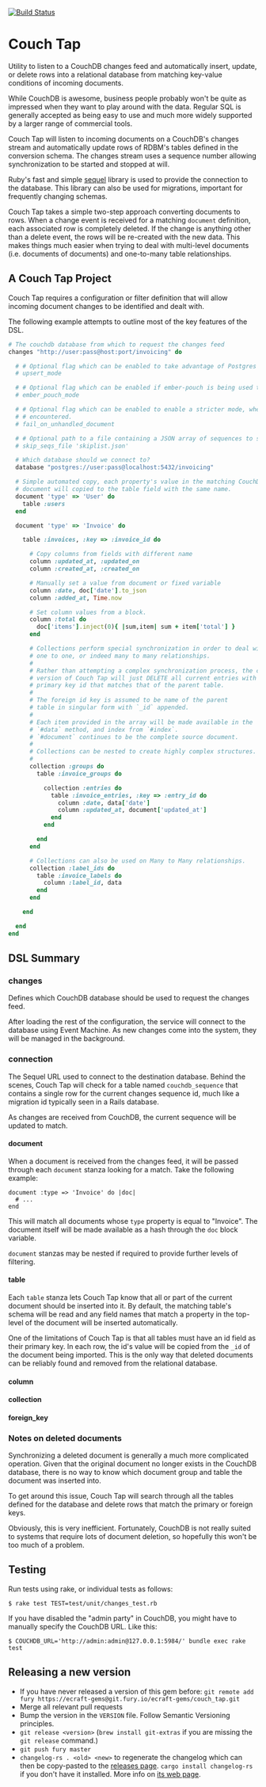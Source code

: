[![Build Status](https://travis-ci.org/ecraft/couch_tap.svg?branch=master)](https://travis-ci.org/ecraft/couch_tap)

# Couch Tap

Utility to listen to a CouchDB changes feed and automatically insert, update,
or delete rows into a relational database from matching key-value conditions of incoming documents.

While CouchDB is awesome, business people probably won't be
quite as impressed when they want to play around with the data. Regular SQL
is generally accepted as being easy to use and much more widely supported by a larger
range of commercial tools.

Couch Tap will listen to incoming documents on a CouchDB's changes
stream and automatically update rows of RDBM's tables defined in the
conversion schema. The changes stream uses a sequence number allowing
synchronization to be started and stopped at will.

Ruby's fast and simple [sequel](http://sequel.jeremyevans.net/) library is used to provide the connection to the
database. This library can also be used for migrations, important for frequently changing schemas.

Couch Tap takes a simple two-step approach converting documents to rows. When a change event is received
for a matching `document` definition, each associated row is completely deleted. If the change
is anything other than a delete event, the rows will be re-created with the new data.
This makes things much easier when trying to deal with multi-level documents (i.e. documents of documents)
and one-to-many table relationships.


## A Couch Tap Project

Couch Tap requires a configuration or filter definition that will allow incoming
document changes to be identified and dealt with.

The following example attempts to outline most of the key features of the DSL.

```ruby
# The couchdb database from which to request the changes feed
changes "http://user:pass@host:port/invoicing" do

  # # Optional flag which can be enabled to take advantage of Postgres 9.5's support for INSERT CONFLICT, e.g. upserts.
  # upsert_mode

  # # Optional flag which can be enabled if ember-pouch is being used to populate the CouchDB database.
  # ember_pouch_mode

  # # Optional flag which can be enabled to enable a stricter mode, where processing will abort if an unhandled document is
  # # encountered.
  # fail_on_unhandled_document

  # # Optional path to a file containing a JSON array of sequences to skip.
  # skip_seqs_file 'skiplist.json'

  # Which database should we connect to?
  database "postgres://user:pass@localhost:5432/invoicing"

  # Simple automated copy, each property's value in the matching CouchDB
  # document will copied to the table field with the same name.
  document 'type' => 'User' do
    table :users
  end

  document 'type' => 'Invoice' do

    table :invoices, :key => :invoice_id do

      # Copy columns from fields with different name
      column :updated_at, :updated_on
      column :created_at, :created_on

      # Manually set a value from document or fixed variable
      column :date, doc['date'].to_json
      column :added_at, Time.now

      # Set column values from a block.
      column :total do
        doc['items'].inject(0){ |sum,item| sum + item['total'] }
      end

      # Collections perform special synchronization in order to deal with
      # one to one, or indeed many to many relationships.
      #
      # Rather than attempting a complex synchronization process, the current
      # version of Couch Tap will just DELETE all current entries with a
      # primary key id that matches that of the parent table.
      #
      # The foreign id key is assumed to be name of the parent
      # table in singular form with `_id` appended.
      #
      # Each item provided in the array will be made available in the
      # `#data` method, and index from `#index`.
      # `#document` continues to be the complete source document.
      #
      # Collections can be nested to create highly complex structures.
      #
      collection :groups do
        table :invoice_groups do

          collection :entries do
            table :invoice_entries, :key => :entry_id do
              column :date, data['date']
              column :updated_at, document['updated_at']
            end
          end

        end
      end

      # Collections can also be used on Many to Many relationships.
      collection :label_ids do
        table :invoice_labels do
          column :label_id, data
        end
      end

    end

  end
end
```

## DSL Summary

### changes

Defines which CouchDB database should be used to request the changes feed.

After loading the rest of the configuration, the service will
connect to the database using Event Machine. As new changes come into the
system, they will be managed in the background.


### connection

The Sequel URL used to connect to the destination database. Behind the scenes,
Couch Tap will check for a table named `couchdb_sequence` that contains a single
row for the current changes sequence id, much like a migration id typically
seen in a Rails database.

As changes are received from CouchDB, the current sequence will be updated to
match.

#### document

When a document is received from the changes feed, it will be passed through each
`document` stanza looking for a match. Take the following example:

    document :type => 'Invoice' do |doc|
      # ...
    end

This will match all documents whose `type` property is equal to "Invoice". The
document itself will be made available as a hash through the `doc` block variable.

`document` stanzas may be nested if required to provide further levels of
filtering.

#### table

Each `table` stanza lets Couch Tap know that all or part of the current document
should be inserted into it. By default, the matching table's schema will be read
and any field names that match a property in the top-level of the document will
be inserted automatically.

One of the limitations of Couch Tap is that all tables must have an id field as their
primary key. In each row, the id's value will be copied from the `_id` of the
document being imported. This is the only way that deleted documents can be
reliably found and removed from the relational database.

#### column

#### collection

#### foreign_key


### Notes on deleted documents

Synchronizing a deleted document is generally a much more complicated operation.
Given that the original document no longer exists in the CouchDB database,
there is no way to know which document group and table the document was inserted
into.

To get around this issue, Couch Tap will search through all the tables defined
for the database and delete rows that match the primary or foreign keys.

Obviously, this is very inefficient. Fortunately, CouchDB is not really suited
to systems that require lots of document deletion, so hopefully this won't be
too much of a problem.


## Testing

Run tests using rake, or individual tests as follows:

```shell
$ rake test TEST=test/unit/changes_test.rb
```

If you have disabled the "admin party" in CouchDB, you might have to manually specify the CouchDB URL. Like this:

```shell
$ COUCHDB_URL='http://admin:admin@127.0.0.1:5984/' bundle exec rake test
```

## Releasing a new version

- If you have never released a version of this gem before: `git remote add fury https://ecraft-gems@git.fury.io/ecraft-gems/couch_tap.git`
- Merge all relevant pull requests
- Bump the version in the `VERSION` file. Follow Semantic Versioning principles.
- `git release <version>` (`brew install git-extras` if you are missing the `git release` command.)
- `git push fury master`
- `changelog-rs . <old> <new>` to regenerate the changelog which can then be copy-pasted to the [releases page](https://github.com/ecraft/couch_tap/releases). `cargo install changelog-rs` if you don't have it installed. More info on [its web page](https://github.com/perlun/changelog-rs).
